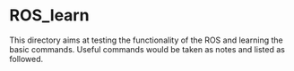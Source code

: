 # ROS_learn
This directory aims at testing the functionality of the ROS and learning the basic commands. 
Useful commands would be taken as notes and listed as followed.

